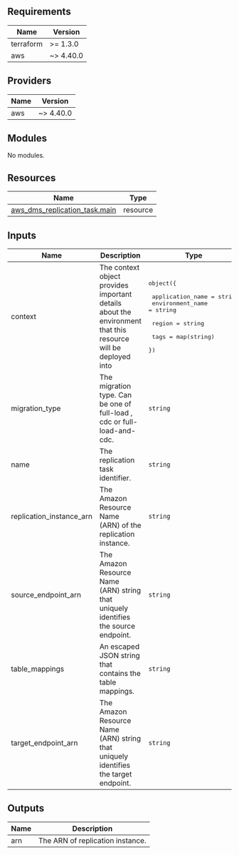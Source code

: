 [comment]: # (BEGIN_TF_DOCS)

## Requirements

| Name | Version |
|------|---------|
| terraform | >= 1.3.0 |
| aws | ~> 4.40.0 |

## Providers

| Name | Version |
|------|---------|
| aws | ~> 4.40.0 |

## Modules

No modules.

## Resources

| Name | Type |
|------|------|
| [aws_dms_replication_task.main](https://registry.terraform.io/providers/hashicorp/aws/latest/docs/resources/dms_replication_task) | resource |

## Inputs

| Name | Description | Type | Default | Required |
|------|-------------|------|---------|:--------:|
| context | The context object provides important details about the environment that this resource will be deployed into | <pre>object({<br><br>    application_name = string<br>    environment_name = string<br><br>    region = string<br><br>    tags = map(string)<br>  })</pre> | n/a | yes |
| migration\_type | The migration type. Can be one of full-load , cdc or full-load-and-cdc. | `string` | n/a | yes |
| name | The replication task identifier. | `string` | n/a | yes |
| replication\_instance\_arn | The Amazon Resource Name (ARN) of the replication instance. | `string` | n/a | yes |
| source\_endpoint\_arn | The Amazon Resource Name (ARN) string that uniquely identifies the source endpoint. | `string` | n/a | yes |
| table\_mappings | An escaped JSON string that contains the table mappings. | `string` | n/a | yes |
| target\_endpoint\_arn | The Amazon Resource Name (ARN) string that uniquely identifies the target endpoint. | `string` | n/a | yes |

## Outputs

| Name | Description |
|------|-------------|
| arn | The ARN of replication instance. |

[comment]: # (END_TF_DOCS)